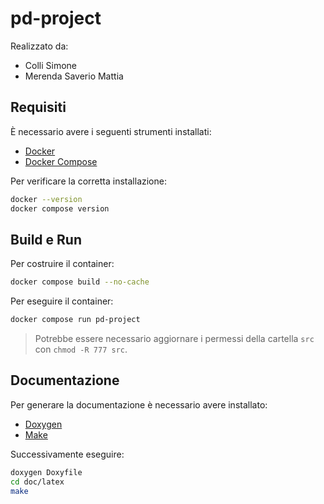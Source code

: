 # pd-project
Realizzato da:
- Colli Simone
- Merenda Saverio Mattia

## Requisiti
È necessario avere i seguenti strumenti installati:

-   [Docker](https://docs.docker.com/engine/install/)
-   [Docker Compose](https://docs.docker.com/compose/install/)

Per verificare la corretta installazione:

```bash
docker --version
docker compose version
```

## Build e Run
Per costruire il container:

```bash
docker compose build --no-cache
```

Per eseguire il container:

```bash
docker compose run pd-project
```

> Potrebbe essere necessario aggiornare i permessi della cartella `src` con `chmod -R 777 src`.

## Documentazione
Per generare la documentazione è necessario avere installato:
- [Doxygen](https://doxygen.nl)
- [Make](https://www.gnu.org/software/make/)

Successivamente eseguire:
```bash
doxygen Doxyfile
cd doc/latex
make
```
